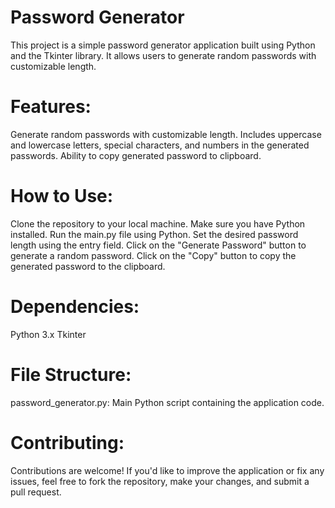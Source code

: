 # Password Generator

This project is a simple password generator application built using Python and the Tkinter library. It allows users to generate random passwords with customizable length.

# Features:

Generate random passwords with customizable length.
Includes uppercase and lowercase letters, special characters, and numbers in the generated passwords.
Ability to copy generated password to clipboard.

# How to Use:

Clone the repository to your local machine.
Make sure you have Python installed.
Run the main.py file using Python.
Set the desired password length using the entry field.
Click on the "Generate Password" button to generate a random password.
Click on the "Copy" button to copy the generated password to the clipboard.

# Dependencies:

Python 3.x
Tkinter

# File Structure:

password_generator.py: Main Python script containing the application code.

# Contributing:

Contributions are welcome! If you'd like to improve the application or fix any issues, feel free to fork the repository, make your changes, and submit a pull request.

